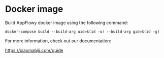 # Docker image

Build AppFlowy docker image using the following command:

```
docker-compose build --build-arg uid=$(id -u) --build-arg gid=$(id -g)
```

For more information, check out our documentation:

https://xiaomabiji.com/guide
